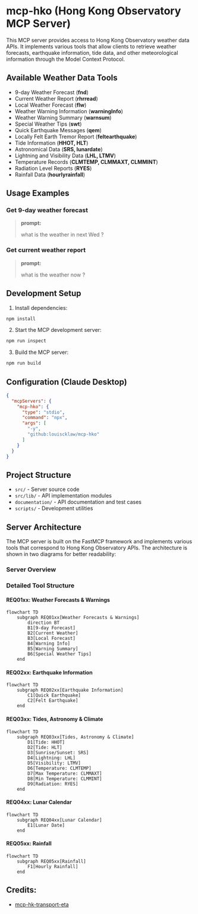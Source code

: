 # mcp-hko (Hong Kong Observatory MCP Server)

This MCP server provides access to Hong Kong Observatory weather data APIs.
It implements various tools that allow clients to retrieve weather forecasts, earthquake information, tide data, and other meteorological information through the Model Context Protocol.

## Available Weather Data Tools

- 9-day Weather Forecast (**fnd**)
- Current Weather Report (**rhrread**)
- Local Weather Forecast (**flw**)
- Weather Warning Information (**warningInfo**)
- Weather Warning Summary (**warnsum**)
- Special Weather Tips (**swt**)
- Quick Earthquake Messages (**qem**)
- Locally Felt Earth Tremor Report (**feltearthquake**)
- Tide Information (**HHOT, HLT**)
- Astronomical Data (**SRS, lunardate**)
- Lightning and Visibility Data (**LHL, LTMV**)
- Temperature Records (**CLMTEMP, CLMMAXT, CLMMINT**)
- Radiation Level Reports (**RYES**)
- Rainfall Data (**hourlyrainfall**)

## Usage Examples

### Get 9-day weather forecast
> **prompt:**
>
> what is the weather in next Wed ?

### Get current weather report
> **prompt:**
>
> what is the weather now ?

## Development Setup

1. Install dependencies:
```bash
npm install
```

2. Start the MCP development server:
```bash
npm run inspect
```

3. Build the MCP server:
```bash
npm run build
```

## Configuration (Claude Desktop)
```json
{
  "mcpServers": {
    "mcp-hko": {
      "type": "stdio",
      "command": "npx",
      "args": [
        "-y",
        "github:louiscklaw/mcp-hko"
      ]
    }
  }
}
```

## Project Structure
- `src/` - Server source code
- `src/lib/` - API implementation modules
- `documentation/` - API documentation and test cases
- `scripts/` - Development utilities

## Server Architecture
The MCP server is built on the FastMCP framework and implements various tools that correspond to Hong Kong Observatory APIs.
The architecture is shown in two diagrams for better readability:

### Server Overview

### Detailed Tool Structure

#### REQ01xx: Weather Forecasts & Warnings
```mermaid
flowchart TD
    subgraph REQ01xx[Weather Forecasts & Warnings]
        direction BT
        B1[9-day Forecast]
        B2[Current Weather]
        B3[Local Forecast]
        B4[Warning Info]
        B5[Warning Summary]
        B6[Special Weather Tips]
    end
```

#### REQ02xx: Earthquake Information
```mermaid
flowchart TD
    subgraph REQ02xx[Earthquake Information]
        C1[Quick Earthquake]
        C2[Felt Earthquake]
    end
```

#### REQ03xx: Tides, Astronomy & Climate
```mermaid
flowchart TD
    subgraph REQ03xx[Tides, Astronomy & Climate]
        D1[Tide: HHOT]
        D2[Tide: HLT]
        D3[Sunrise/Sunset: SRS]
        D4[Lightning: LHL]
        D5[Visibility: LTMV]
        D6[Temperature: CLMTEMP]
        D7[Max Temperature: CLMMAXT]
        D8[Min Temperature: CLMMINT]
        D9[Radiation: RYES]
    end
```

#### REQ04xx: Lunar Calendar
```mermaid
flowchart TD
    subgraph REQ04xx[Lunar Calendar]
        E1[Lunar Date]
    end
```

#### REQ05xx: Rainfall
```mermaid
flowchart TD
    subgraph REQ05xx[Rainfall]
        F1[Hourly Rainfall]
    end
```

## Credits:

- [mcp-hk-transport-eta](https://github.com/kennyfong19931/mcp-hk-transport-eta)
